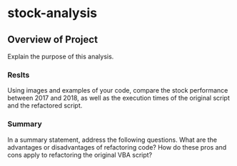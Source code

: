 # stock-analysis

## Overview of Project
Explain the purpose of this analysis.

### Reslts
Using images and examples of your code, compare the stock performance between 2017 and 2018, as well as the execution times of the original script and the refactored script.

### Summary

In a summary statement, address the following questions.
What are the advantages or disadvantages of refactoring code?
How do these pros and cons apply to refactoring the original VBA script?
